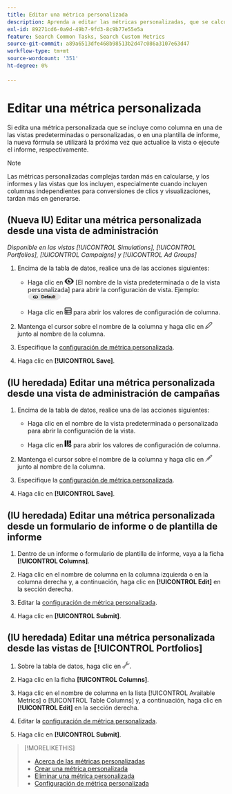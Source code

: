 ```yaml
---
title: Editar una métrica personalizada
description: Aprenda a editar las métricas personalizadas, que se calculan a partir de métricas estándar.
exl-id: 89271cd6-0a9d-49b7-9fd3-8c9b77e55e5a
feature: Search Common Tasks, Search Custom Metrics
source-git-commit: a89a6513dfe468b98513b2d47c086a3107e63d47
workflow-type: tm+mt
source-wordcount: '351'
ht-degree: 0%

---
```


# Editar una métrica personalizada

Si edita una métrica personalizada que se incluye como columna en una de las vistas predeterminadas o personalizadas, o en una plantilla de informe, la nueva fórmula se utilizará la próxima vez que actualice la vista o ejecute el informe, respectivamente.

>[!NOTE]
>
>Las métricas personalizadas complejas tardan más en calcularse, y los informes y las vistas que los incluyen, especialmente cuando incluyen columnas independientes para conversiones de clics y visualizaciones, tardan más en generarse.

## (Nueva IU) Editar una métrica personalizada desde una vista de administración

*Disponible en las vistas [!UICONTROL Simulations], [!UICONTROL Portfolios], [!UICONTROL Campaigns] y [!UICONTROL Ad Groups]*

1. Encima de la tabla de datos, realice una de las acciones siguientes:

   * Haga clic en ![Selector de vista](/help/search-social-commerce/assets/view.png "Selector de vista") \[El nombre de la vista predeterminada o de la vista personalizada\] para abrir la configuración de vista. Ejemplo: ![Vista de ejemplo](/help/search-social-commerce/assets/view-selector-example.png "Vista de ejemplo")

   * Haga clic en ![Columnas personalizadas](/help/search-social-commerce/assets/custom-columns-new.png "Columnas personalizadas") para abrir los valores de configuración de columna.

1. Mantenga el cursor sobre el nombre de la columna y haga clic en ![Editar](/help/search-social-commerce/assets/edit-new.png "Editar") junto al nombre de la columna.

1. Especifique la [configuración de métrica personalizada](custom-metric-settings.md).

1. Haga clic en **[!UICONTROL Save]**.

## (IU heredada) Editar una métrica personalizada desde una vista de administración de campañas

1. Encima de la tabla de datos, realice una de las acciones siguientes:

   * Haga clic en el nombre de la vista predeterminada o personalizada para abrir la configuración de la vista.

   * Haga clic en ![Columnas personalizadas](/help/search-social-commerce/assets/custom-columns.png "Columnas personalizadas") para abrir los valores de configuración de columna.

1. Mantenga el cursor sobre el nombre de la columna y haga clic en ![Editar](/help/search-social-commerce/assets/edit.png "Editar") junto al nombre de la columna.

1. Especifique la [configuración de métrica personalizada](custom-metric-settings.md).

1. Haga clic en **[!UICONTROL Save]**.

## (IU heredada) Editar una métrica personalizada desde un formulario de informe o de plantilla de informe

1. Dentro de un informe o formulario de plantilla de informe, vaya a la ficha **[!UICONTROL Columns]**.

1. Haga clic en el nombre de columna en la columna izquierda o en la columna derecha y, a continuación, haga clic en **[!UICONTROL Edit]** en la sección derecha.

1. Editar la [configuración de métrica personalizada](custom-metric-settings.md).

1. Haga clic en **[!UICONTROL Submit]**.

## (IU heredada) Editar una métrica personalizada desde las vistas de [!UICONTROL Portfolios]

1. Sobre la tabla de datos, haga clic en ![Editar vista seleccionada](/help/search-social-commerce/assets/view-settings.png "Editar vista seleccionada").

1. Haga clic en la ficha **[!UICONTROL Columns]**.

1. Haga clic en el nombre de columna en la lista [!UICONTROL Available Metrics] o [!UICONTROL Table Columns] y, a continuación, haga clic en **[!UICONTROL Edit]** en la sección derecha.

1. Editar la [configuración de métrica personalizada](custom-metric-settings.md).

1. Haga clic en **[!UICONTROL Submit]**.

>[!MORELIKETHIS]
>
>* [Acerca de las métricas personalizadas](custom-metric-about.md)
>* [Crear una métrica personalizada](custom-metric-create.md)
>* [Eliminar una métrica personalizada](custom-metric-delete.md)
>* [Configuración de métrica personalizada](custom-metric-settings.md)
